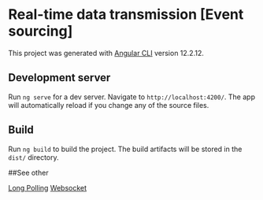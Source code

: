 # Real-time data transmission [Event sourcing]

This project was generated with [Angular CLI](https://github.com/angular/angular-cli) version 12.2.12.

## Development server

Run `ng serve` for a dev server. Navigate to `http://localhost:4200/`. The app will automatically reload if you change any of the source files.

## Build

Run `ng build` to build the project. The build artifacts will be stored in the `dist/` directory.

##See other

[Long Polling](https://github.com/Sannet0/real-time-data-transmission-fe/tree/long-polling)
[Websocket](https://github.com/Sannet0/real-time-data-transmission-fe/tree/websocket)
